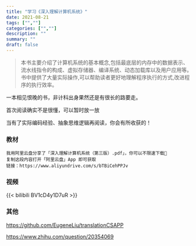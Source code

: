 ```yaml
---
title: "学习《深入理解计算机系统》"
date: 2021-08-21
tags: ["",""]
categories: ["",""]
description: ""
summary: ""
draft: false
---
```


> 本书主要介绍了计算机系统的基本概念,包括最底层的内存中的数据表示、流水线指令的构成、虚拟存储器、编译系统、动态加载库以及用户应用等。书中提供了大量实际操作,可以帮助读者更好地理解程序执行的方式,改进程序的执行效率。

一本相见恨晚的书，非计科出身果然还是有很长的路要走。

首次阅读确实不是很懂，可以暂时放一放

当有了实际编码经验、抽象思维逻辑再阅读，你会有所收获的！

### 教材

```
我用阿里云盘分享了「深入理解计算机系统（第三版）.pdf」，你可以不限速下载🚀
复制这段内容打开「阿里云盘」App 即可获取
链接：https://www.aliyundrive.com/s/bTBiCehPPJv
```

### 视频

{{< bilibili BV1cD4y1D7uR >}}

### 其他

https://github.com/EugeneLiu/translationCSAPP

https://www.zhihu.com/question/20354069
